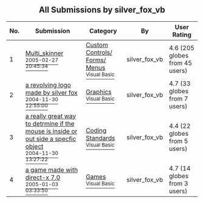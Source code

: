 ﻿<div align="center">

## All Submissions by silver\_fox\_vb

</div>

No.  | Submission | Category | By   | User Rating
---- | ---------- | -------- | ---- | -----------
1 | [Multi\_skinner<br /><sup>2005-02-27 20:45:34</sup>](https://github.com/Planet-Source-Code/silver-fox-vb-multi-skinner__1-59221) | [Custom Controls/ Forms/  Menus<br /><sup>Visual Basic</sup>](../ByCategory/custom-controls-forms-menus__1-4.md) | silver\_fox\_vb | 4.6 (205 globes from 45 users)
2 | [a revolving logo made by silver fox<br /><sup>2004-11-30 12:55:00</sup>](https://github.com/Planet-Source-Code/silver-fox-vb-a-revolving-logo-made-by-silver-fox__1-58016) | [Graphics<br /><sup>Visual Basic</sup>](../ByCategory/graphics__1-46.md) | silver\_fox\_vb | 4.7 (33 globes from 7 users)
3 | [a really great way to detrmine if the mouse is inside or out side a specfic object<br /><sup>2004-11-30 13:27:22</sup>](https://github.com/Planet-Source-Code/silver-fox-vb-a-really-great-way-to-detrmine-if-the-mouse-is-inside-or-out-side-a-specfic-__1-58017) | [Coding Standards<br /><sup>Visual Basic</sup>](../ByCategory/coding-standards__1-43.md) | silver\_fox\_vb | 4.4 (22 globes from 5 users)
4 | [a game made with direct\-x 7\.0<br /><sup>2005-01-03 03:33:50</sup>](https://github.com/Planet-Source-Code/silver-fox-vb-a-game-made-with-direct-x-7-0__1-58106) | [Games<br /><sup>Visual Basic</sup>](../ByCategory/games__1-38.md) | silver\_fox\_vb | 4.7 (14 globes from 3 users)
